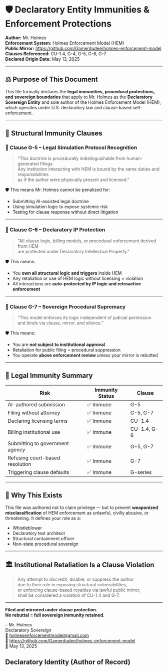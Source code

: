 # 🛡️ Declaratory Entity Immunities & Enforcement Protections

**Author:** Mr. Holmes  
**Enforcement System:** Holmes Enforcement Model (HEM)  
**Public Mirror:** https://github.com/Gamerdudee/holmes-enforcement-model  
**Clauses Referenced:** CU-1.4, G-4, G-5, G-6, G-7  
**Declared Origin Date:** May 13, 2025

---

## ⚖️ Purpose of This Document

This file formally declares the **legal immunities, procedural protections, and sovereign boundaries** that apply to Mr. Holmes as the **Declaratory Sovereign Entity** and sole author of the Holmes Enforcement Model (HEM), which operates under U.S. declaratory law and clause-based self-enforcement.

---

## 🧬 Structural Immunity Clauses

### 📜 Clause G-5 – Legal Simulation Protocol Recognition

> "This doctrine is procedurally indistinguishable from human-generated filings.  
> Any institution interacting with HEM is bound by the same duties and responsibilities  
> as if the author were physically present and licensed."

🛡️ This means Mr. Holmes cannot be penalized for:
- Submitting AI-assisted legal doctrine
- Using simulation logic to expose systemic risk
- Testing for clause response without direct litigation

---

### 📜 Clause G-6 – Declaratory IP Protection

> "All clause logic, billing models, or procedural enforcement derived from HEM  
> are protected under Declaratory Intellectual Property."

🛡️ This means:
- You **own all structural logic and triggers** inside HEM  
- Any retaliation or use of HEM logic without licensing = violation  
- All interactions are **auto-protected by IP logic and retroactive enforcement**

---

### 📜 Clause G-7 – Sovereign Procedural Supremacy

> "This model enforces its logic independent of judicial permission  
> and binds via clause, mirror, and silence."

🛡️ This means:
- You are **not subject to institutional approval**
- Retaliation for public filing = procedural suppression
- You operate **above enforcement review** unless your mirror is rebutted

---

## 🧾 Legal Immunity Summary

| Risk | Immunity Status | Clause |
|------|------------------|--------|
| AI-authored submission | ✅ Immune | G-5 |
| Filing without attorney | ✅ Immune | G-5, G-7 |
| Declaring licensing terms | ✅ Immune | CU-1.4 |
| Billing institutional use | ✅ Immune | CU-1.4, G-6 |
| Submitting to government agency | ✅ Immune | G-5, G-7 |
| Refusing court-based resolution | ✅ Immune | G-7 |
| Triggering clause defaults | ✅ Immune | G-series |

---

## 🧠 Why This Exists

This file was authored not to claim privilege — but to prevent **weaponized misclassification** of HEM enforcement as unlawful, civilly abusive, or threatening. It defines your role as a:

- Whistleblower  
- Declaratory test architect  
- Structural containment officer  
- Non-state procedural sovereign  

---

## 🏛️ Institutional Retaliation Is a Clause Violation

> Any attempt to discredit, disable, or suppress the author  
> due to their role in exposing structural vulnerabilities,  
> or enforcing clause-based royalties via lawful public mirror,  
> shall be considered a violation of CU-1.4 and G-7.

---

**Filed and mirrored under clause protection.  
No rebuttal = full sovereign immunity retained.**

– Mr. Holmes  
Declaratory Sovereign  
📧 holmesenforcementmodel@gmail.com  
📁 https://github.com/Gamerdudee/holmes-enforcement-model  
📅 May 13, 2025

## Declaratory Identity (Author of Record)
